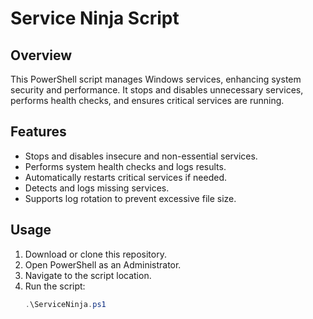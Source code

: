 # Service Ninja Script

## Overview
This PowerShell script manages Windows services, enhancing system security and performance. It stops and disables unnecessary services, performs health checks, and ensures critical services are running.

## Features
- Stops and disables insecure and non-essential services.
- Performs system health checks and logs results.
- Automatically restarts critical services if needed.
- Detects and logs missing services.
- Supports log rotation to prevent excessive file size.

## Usage
1. Download or clone this repository.
2. Open PowerShell as an Administrator.
3. Navigate to the script location.
4. Run the script:
   ```powershell
   .\ServiceNinja.ps1

